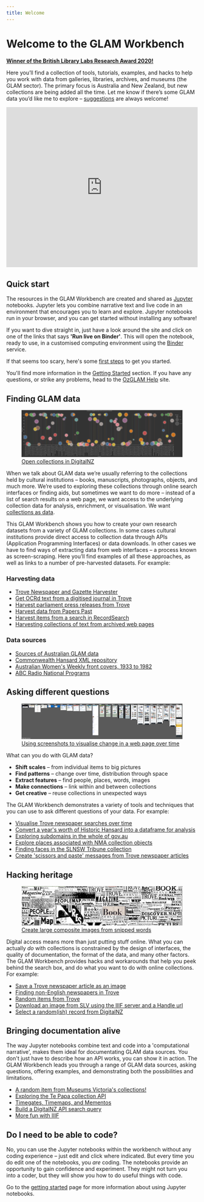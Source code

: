 ```yaml
---
title: Welcome
---
```


# Welcome to the GLAM Workbench

[**Winner of the British Library Labs Research Award 2020!**](/awards/#british-library-lab-awards-2020)

Here you’ll find a collection of tools, tutorials, examples, and hacks to help you work with data from galleries, libraries, archives, and museums (the GLAM sector). The primary focus is Australia and New Zealand, but new collections are being added all the time. Let me know if there’s some GLAM data you’d like me to explore – [suggestions](/suggest-a-topic/) are always welcome!

<iframe src="https://slides.com/wragge/gw-highlights/embed?byline=hidden&share=hidden" width="100%" height="420" scrolling="no" frameborder="0" webkitallowfullscreen mozallowfullscreen allowfullscreen></iframe>

## Quick start

The resources in the GLAM Workbench are created and shared as [Jupyter](https://jupyter.org/) notebooks. Jupyter lets you combine narrative text and live code in an environment that encourages you to learn and explore. Jupyter notebooks run in your browser, and you can get started without installing any software!

If you want to dive straight in, just have a look around the site and click on one of the links that says **'Run live on Binder'**. This will open the notebook, ready to use, in a customised computing environment using the [Binder](https://mybinder.org/) service.

If that seems too scary, here's some [first steps](/getting-started/#first-steps) to get you started.

You'll find more information in the [Getting Started](https://glam-workbench.github.io/getting-started/) section. If you have any questions, or strike any problems, head to the [OzGLAM Help](https://ozglam.chat/c/glam-workbench/8) site.

## Finding GLAM data

<figure>
  <img src="images/dnz-fireworks.png" />
  <figcaption><a href="/digitalnz/#visualising-open-collections-in-digitalnz">Open collections in DigitalNZ</a></figcaption>
</figure>

When we talk about GLAM data we’re usually referring to the collections held by cultural institutions &ndash; books, manuscripts, photographs, objects, and much more. We’re used to exploring these collections through online search interfaces or finding aids, but sometimes we want to do more &ndash; instead of a list of search results on a web page, we want access to the underlying collection data for analysis, enrichment, or visualisation. We want [collections as data](https://collectionsasdata.github.io/).

This GLAM Workbench shows you how to create your own research datasets from a variety of GLAM collections. In some cases cultural institutions provide direct access to collection data through APIs (Application Programming Interfaces) or data downloads. In other cases we have to find ways of extracting data from web interfaces &ndash; a process known as screen-scraping. Here you’ll find examples of all these approaches, as well as links to a number of pre-harvested datasets. For example:

### Harvesting data
* [Trove Newspaper and Gazette Harvester](/trove-harvester/)
* [Get OCRd text from a digitised journal in Trove](/trove-journals/#get-ocrd-text-from-a-digitised-journal-in-trove)
* [Harvest parliament press releases from Trove](/trove-journals/#harvest-parliament-press-releases-from-trove)
* [Harvest data from Papers Past](/digitalnz/#harvest-data-from-papers-past)
* [Harvest items from a search in RecordSearch](/recordsearch/#harvest-items-from-a-search-in-recordsearch)
* [Harvesting collections of text from archived web pages](/web-archives/#harvesting-collections-of-text-from-archived-web-pages)

### Data sources
* [Sources of Australian GLAM data](/glam-data-list/)
* [Commonwealth Hansard XML repository](/hansard/)
* [Australian Women's Weekly front covers, 1933 to 1982](/trove-newspapers/#australian-womens-weekly-front-covers-1933-to-1982)
* [ABC Radio National Programs](/trove-music/#abc-radio-national-programs)

## Asking different questions

<figure>
  <img src="images/abc-net-au.png" />
  <figcaption><a href="/web-archives/#using-screenshots-to-visualise-change-in-a-page-over-time">Using screenshots to visualise change in a web page over time</a></figcaption>
</figure>

What can you do with GLAM data?

* **Shift scales** – from individual items to big pictures
* **Find patterns** – change over time, distribution through space
* **Extract features** – find people, places, words, images
* **Make connections** – link within and between collections
* **Get creative** – reuse collections in unexpected ways

The GLAM Workbench demonstrates a variety of tools and techniques that you can use to ask different questions of your data. For example:

* [Visualise Trove newspaper searches over time](/trove-newspapers/#visualise-trove-newspaper-searches-over-time)
* [Convert a year's worth of Historic Hansard into a dataframe for analysis](/hansard/#convert-a-years-worth-of-historic-hansard-into-a-dataframe-for-analysis)
* [Exploring subdomains in the whole of gov.au](/web-archives/#exploring-subdomains-in-the-whole-of-govau)
* [Explore places associated with NMA collection objects](/nma/#explore-places-associated-with-collection-objects)
* [Finding faces in the SLNSW Tribune collection](/facial-detection/#finding-faces-in-the-tribune-collection)
* [Create 'scissors and paste' messages from Trove newspaper articles](/trove-newspapers/#create-scissors-and-paste-messages-from-trove-newspaper-articles)


## Hacking heritage

<figure>
  <img src="/images/trove_words-cropped.jpg" />
  <figcaption><a href="/trove-newspapers/#create-large-composite-images-from-snipped-words">Create large composite images from snipped words</a></figcaption>
</figure>

Digital access means more than just putting stuff online. What you can actually *do* with collections is constrained by the design of interfaces, the quality of documentation, the format of the data, and many other factors. The GLAM Workbench provides hacks and workarounds that help you peek behind the search box, and do what you want to do with online collections. For example:

* [Save a Trove newspaper article as an image](/trove-newspapers/#save-a-trove-newspaper-article-as-an-image)
* [Finding non-English newspapers in Trove](/trove-newspapers/#finding-non-english-newspapers-in-trove)
* [Random items from Trove](/trove-random/)
* [Download an image from SLV using the IIIF server and a Handle url](/slv/#download-an-image-using-the-iiif-server-and-a-handle-url)
* [Select a random(ish) record from DigitalNZ](/digitalnz/#select-a-randomish-record-from-digitalnz)


## Bringing documentation alive

The way Jupyter notebooks combine text and code into a 'computational narrative', makes them ideal for documentating GLAM data sources. You don't just have to describe how an API works, you can show it in action. The GLAM Workbench leads you through a range of GLAM data sources, asking questions, offering examples, and demonstrating both the possibilities and limitations.

* [A random item from Museums Victoria's collections!](/museumsvictoria/#a-random-item-from-museums-victorias-collections)
* [Exploring the Te Papa collection API](/tepapa/#exploring-the-te-papa-collection-api)
* [Timegates, Timemaps, and Mementos](/web-archives/#timegates-timemaps-and-mementos)
* [Build a DigitalNZ API search query](/digitalnz/#build-a-digitalnz-api-search-query)
* [More fun with IIIF](/slv/#more-fun-with-iiif)

## Do I need to be able to code?

No, you can use the Jupyter notebooks within the workbench without any coding experience &ndash; just edit and click where indicated. But every time you do edit one of the notebooks, you *are* coding. The notebooks provide an opportunity to gain confidence and experiment. They might not turn you into a coder, but they will show you how to do useful things with code.

Go to the [getting started](/getting-started/) page for more information about using Jupyter notebooks.
